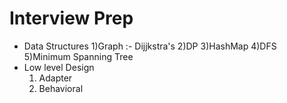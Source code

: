 # Interview Prep

* Data Structures
  1)Graph :- Dijjkstra's
  2)DP
  3)HashMap
  4)DFS
  5)Minimum Spanning Tree
* Low level Design
  1) Adapter
  2) Behavioral
